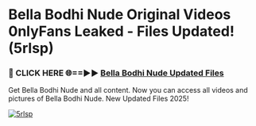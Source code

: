 # Bella Bodhi Nude Original Videos 0nlyFans Leaked - Files Updated! (5rlsp)

<h3>🔴 CLICK HERE 🌐==►► <a href="https://tinyurl.com/5h6xmrr3" rel="nofollow">Bella Bodhi Nude Updated Files</a></h3>

Get Bella Bodhi Nude and all content. Now you can access all videos and pictures of Bella Bodhi Nude. New Updated Files 2025!

[![5rlsp](https://i.imgur.com/KVD873Z.gif)](https://tinyurl.com/5h6xmrr3)
